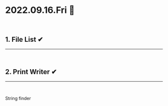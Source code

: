 # 2022.09.16.Fri 📅
<br>

## 1. File List ✔
-----------------------------
<br>


## 2. Print Writer ✔
-----------------------------
<br>

String finder